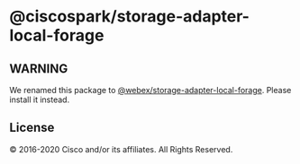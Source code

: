 # @ciscospark/storage-adapter-local-forage

## WARNING

We renamed this package to [@webex/storage-adapter-local-forage](https://www.npmjs.com/package/@webex/storage-adapter-local-forage). Please install it instead.

## License

© 2016-2020 Cisco and/or its affiliates. All Rights Reserved.
